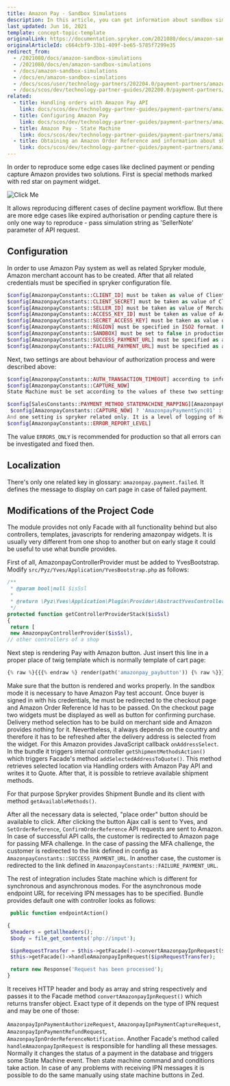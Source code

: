 ```yaml
---
title: Amazon Pay - Sandbox Simulations
description: In this article, you can get information about sandbox simulations for the Amazon Pay module in Spryker Commerce OS.
last_updated: Jun 16, 2021
template: concept-topic-template
originalLink: https://documentation.spryker.com/2021080/docs/amazon-sandbox-simulations
originalArticleId: c664cbf9-33b1-409f-be65-5785f7299e35
redirect_from:
  - /2021080/docs/amazon-sandbox-simulations
  - /2021080/docs/en/amazon-sandbox-simulations
  - /docs/amazon-sandbox-simulations
  - /docs/en/amazon-sandbox-simulations
  - /docs/scos/user/technology-partners/202204.0/payment-partners/amazon-pay/legacy-demoshop-integration/amazon-pay-sandbox-simulations.html
  - /docs/scos/dev/technology-partner-guides/202200.0/payment-partners/amazon-pay/amazon-pay-sandbox-simulations.html
related:
  - title: Handling orders with Amazon Pay API
    link: docs/scos/dev/technology-partner-guides/payment-partners/amazon-pay/handling-orders-with-amazon-pay-api.html
  - title: Configuring Amazon Pay
    link: docs/scos/dev/technology-partner-guides/payment-partners/amazon-pay/configuring-amazon-pay.html
  - title: Amazon Pay - State Machine
    link: docs/scos/dev/technology-partner-guides/payment-partners/amazon-pay/amazon-pay-state-machine.html
  - title: Obtaining an Amazon Order Reference and information about shipping addresses
    link: docs/scos/dev/technology-partner-guides/payment-partners/amazon-pay/obtaining-an-amazon-order-reference-and-information-about-shipping-addresses.html
---
```


 In order to reproduce some edge cases like declined payment or pending capture Amazon provides two solutions. First is special methods marked with red star on payment widget.

![Click Me](https://spryker.s3.eu-central-1.amazonaws.com/docs/Technology+Partners/Payment+Partners/Amazon+Pay/00000005.png)

It allows reproducing different cases of decline payment workflow. But there are more edge cases like expired authorisation or pending capture there is only one way to reproduce - pass simulation string as 'SellerNote' parameter of API request. <!-- More information is available here-->

## Configuration

In order to use Amazon Pay system as well as related Spryker module, Amazon merchant account has to be created. After that all related credentials must be specified in spryker configuration file.

```php
$config[AmazonpayConstants::CLIENT_ID] must be taken as value of Client Id of Amazon merchant
$config[AmazonpayConstants::CLIENT_SECRET] must be taken as value of Client Secret of Amazon merchant
$config[AmazonpayConstants::SELLER_ID] must be taken as value of Merchant ID of Amazon merchant
$config[AmazonpayConstants::ACCESS_KEY_ID] must be taken as value of Access Key ID of Amazon merchant
$config[AmazonpayConstants::SECRET_ACCESS_KEY] must be taken as value of Secret Access Key of Amazon merchant
$config[AmazonpayConstants::REGION] must be specified in ISO2 format. For example "DE" or "US".
$config[AmazonpayConstants::SANDBOX] must be set to false in production environment
$config[AmazonpayConstants::SUCCESS_PAYMENT_URL] must be specified as an URL where customer will be redirected after successful resulf of MFA challenge.
$config[AmazonpayConstants::FAILURE_PAYMENT_URL] must be specified as an URL where customer will be redirected after unsuccessful resulf of MFA challenge.
```

Next, two settings are about behaviour of authorization process and were described above:

```php
$config[AmazonpayConstants::AUTH_TRANSACTION_TIMEOUT] according to info from Amazon this value is 1440.
$config[AmazonpayConstants::CAPTURE_NOW]
State Machine must be set according to the values of these two settings.

$config[SalesConstants::PAYMENT_METHOD_STATEMACHINE_MAPPING][AmazonpayConstants::PAYMENT_METHOD] =
 $config[AmazonpayConstants::CAPTURE_NOW] ? 'AmazonpayPaymentSync01' : 'AmazonpayPaymentAsync01';
And one setting is spryker related only. It is a level of logging of Handling orders with Amazon Pay API calls
$config[AmazonpayConstants::ERROR_REPORT_LEVEL]
```

The value `ERRORS_ONLY` is recommended for production so that all errors can be investigated and fixed then.  

## Localization

There's only one related key in glossary: `amazonpay.payment.failed`. It defines the message to display on cart page in case of failed payment.

## Modifications of the Project Code

The module provides not only Facade with all functionality behind but also controllers, templates, javascripts for rendering amazonpay widgets. It is usually very different from one shop to another but on early stage it could be useful to use what bundle provides.

First of all, AmazonpayControllerProvider must be added to YvesBootstrap. Modify `src/Pyz/Yves/Application/YvesBootstrap.php` as follows:

```php
/**
 * @param bool|null $isSsl
 *
 * @return \Pyz\Yves\Application\Plugin\Provider\AbstractYvesControllerProvider[]
 */
protected function getControllerProviderStack($isSsl)
{
 return [
 new AmazonpayControllerProvider($isSsl),
// other controllers of a shop
```

Next step is rendering Pay with Amazon button. Just insert this line in a proper place of twig template which is normally template of cart page:

```php
{% raw %}{{{% endraw %} render(path('amazonpay_paybutton')) {% raw %}}}{% endraw %}
```

Make sure that the button is rendered and works properly. In the sandbox mode it is necessary to have Amazon Pay test account. Once buyer is signed in with his credentials, he must be redirected to the checkout page and Amazon Order Reference Id has to be passed. On the checkout page two widgets must be displayed as well as button for confirming purchase. Delivery method selection has to be build on merchant side and Amazon provides nothing for it. Nevertheless, it always depends on the country and therefore it has to be refreshed after the delivery address is selected from the widget. For this Amazon provides JavaScript callback `onAddressSelect`. In the bundle it triggers internal controller `getShipmentMethodsAction()` which triggers Facade's method `addSelectedAddressToQuote()`. This method retrieves selected location via Handling orders with Amazon Pay API and writes it to Quote. After that, it is possible to retrieve available shipment methods.

For that purpose Spryker provides Shipment Bundle and its client with method `getAvailableMethods()`.

After all the necessary data is selected, "place order" button should be available to click. After clicking the button Ajax call is sent to Yves, and `SetOrderReference`, `ConfirmOrderReference` API requests are sent to Amazon. In case of successful API calls, the customer is redirected to  Amazon page for passing MFA challenge. In the case of passing the MFA challenge, the customer is redirected to the link defined in config as `AmazonpayConstants::SUCCESS_PAYMENT_URL`. In another case, the customer is redirected to the link defined in `AmazonpayConstants::FAILURE_PAYMENT_URL`.

The rest of integration includes State machine which is different for synchronous and asynchronous modes. For the asynchronous mode endpoint URL for receiving IPN messages has to be specified. Bundle provides default one with controller looks as follows:

```php
 public function endpointAction()

{
 $headers = getallheaders();
 $body = file_get_contents('php://input');

 $ipnRequestTransfer = $this->getFacade()->convertAmazonpayIpnRequest($headers, $body);
 $this->getFacade()->handleAmazonpayIpnRequest($ipnRequestTransfer);

 return new Response('Request has been processed');
}
```

It receives HTTP header and body as array and string respectively and passes it to the Facade method `convertAmazonpayIpnRequest()` which returns transfer object. Exact type of it depends on the type of IPN request and may be one of those:

`AmazonpayIpnPaymentAuthorizeRequest`, `AmazonpayIpnPaymentCaptureRequest`, `AmazonpayIpnPaymentRefundRequest`, `AmazonpayIpnOrderReferenceNotification`. Another Facade's method called `handleAmazonpayIpnRequest` is responsible for handling all these messages. Normally it changes the status of a payment in the database and triggers some State Machine event. Then state machine command and conditions take action. In case of any problems with receiving IPN messages it is possible to do the same manually using state machine buttons in Zed.
